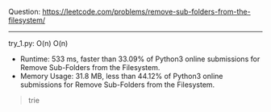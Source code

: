 Question: https://leetcode.com/problems/remove-sub-folders-from-the-filesystem/

---

try_1.py: O(n) O(n)

* Runtime: 533 ms, faster than 33.09% of Python3 online submissions for Remove Sub-Folders from the Filesystem.
* Memory Usage: 31.8 MB, less than 44.12% of Python3 online submissions for Remove Sub-Folders from the Filesystem.

> trie